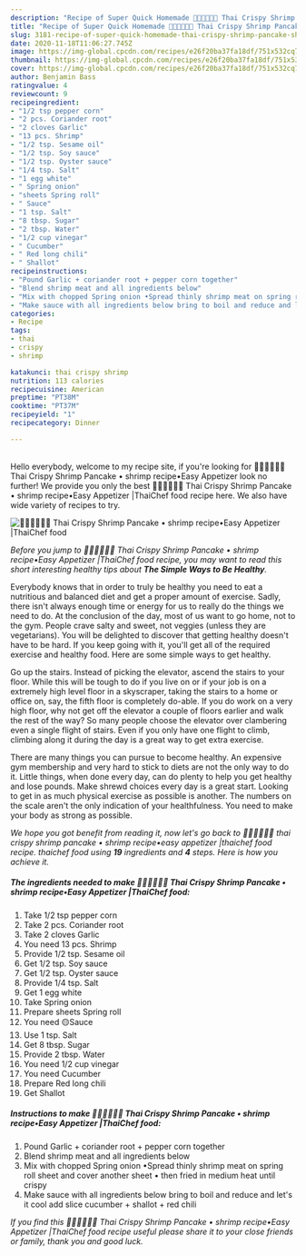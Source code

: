 ```yaml
---
description: "Recipe of Super Quick Homemade 🧑🏽‍🍳🧑🏼‍🍳 Thai Crispy Shrimp Pancake • shrimp recipe•Easy Appetizer |ThaiChef food"
title: "Recipe of Super Quick Homemade 🧑🏽‍🍳🧑🏼‍🍳 Thai Crispy Shrimp Pancake • shrimp recipe•Easy Appetizer |ThaiChef food"
slug: 3181-recipe-of-super-quick-homemade-thai-crispy-shrimp-pancake-shrimp-recipeeasy-appetizer-thaichef-food
date: 2020-11-18T11:06:27.745Z
image: https://img-global.cpcdn.com/recipes/e26f20ba37fa18df/751x532cq70/🧑🏽🍳🧑🏼🍳-thai-crispy-shrimp-pancake-•-shrimp-recipe•easy-appetizer-thaichef-food-recipe-main-photo.jpg
thumbnail: https://img-global.cpcdn.com/recipes/e26f20ba37fa18df/751x532cq70/🧑🏽🍳🧑🏼🍳-thai-crispy-shrimp-pancake-•-shrimp-recipe•easy-appetizer-thaichef-food-recipe-main-photo.jpg
cover: https://img-global.cpcdn.com/recipes/e26f20ba37fa18df/751x532cq70/🧑🏽🍳🧑🏼🍳-thai-crispy-shrimp-pancake-•-shrimp-recipe•easy-appetizer-thaichef-food-recipe-main-photo.jpg
author: Benjamin Bass
ratingvalue: 4
reviewcount: 9
recipeingredient:
- "1/2 tsp pepper corn"
- "2 pcs. Coriander root"
- "2 cloves Garlic"
- "13 pcs. Shrimp"
- "1/2 tsp. Sesame oil"
- "1/2 tsp. Soy sauce"
- "1/2 tsp. Oyster sauce"
- "1/4 tsp. Salt"
- "1 egg white"
- " Spring onion"
- "sheets Spring roll"
- " Sauce"
- "1 tsp. Salt"
- "8 tbsp. Sugar"
- "2 tbsp. Water"
- "1/2 cup vinegar"
- " Cucumber"
- " Red long chili"
- " Shallot"
recipeinstructions:
- "Pound Garlic + coriander root + pepper corn together"
- "Blend shrimp meat and all ingredients below"
- "Mix with chopped Spring onion •Spread thinly shrimp meat on spring roll sheet and cover another sheet • then fried in medium heat until crispy"
- "Make sauce with all ingredients below bring to boil and reduce and let&#39;s it cool add slice cucumber + shallot + red chili"
categories:
- Recipe
tags:
- thai
- crispy
- shrimp

katakunci: thai crispy shrimp 
nutrition: 113 calories
recipecuisine: American
preptime: "PT38M"
cooktime: "PT37M"
recipeyield: "1"
recipecategory: Dinner

---
```

<br>
Hello everybody, welcome to my recipe site, if you're looking for 🧑🏽‍🍳🧑🏼‍🍳 Thai Crispy Shrimp Pancake • shrimp recipe•Easy Appetizer  look no further! We provide you only the best 🧑🏽‍🍳🧑🏼‍🍳 Thai Crispy Shrimp Pancake • shrimp recipe•Easy Appetizer |ThaiChef food recipe here. We also have wide variety of recipes to try.
<br>


![🧑🏽‍🍳🧑🏼‍🍳 Thai Crispy Shrimp Pancake • shrimp recipe•Easy Appetizer |ThaiChef food](https://img-global.cpcdn.com/recipes/e26f20ba37fa18df/751x532cq70/🧑🏽🍳🧑🏼🍳-thai-crispy-shrimp-pancake-•-shrimp-recipe•easy-appetizer-thaichef-food-recipe-main-photo.jpg)

<i>Before you jump to 🧑🏽‍🍳🧑🏼‍🍳 Thai Crispy Shrimp Pancake • shrimp recipe•Easy Appetizer |ThaiChef food recipe, you may want to read this short interesting healthy tips about <strong>The Simple Ways to Be Healthy</strong>.</i>

Everybody knows that in order to truly be healthy you need to eat a nutritious and balanced diet and get a proper amount of exercise. Sadly, there isn't always enough time or energy for us to really do the things we need to do. At the conclusion of the day, most of us want to go home, not to the gym. People crave salty and sweet, not veggies (unless they are vegetarians). You will be delighted to discover that getting healthy doesn't have to be hard. If you keep going with it, you'll get all of the required exercise and healthy food. Here are some simple ways to get healthy.

Go up the stairs. Instead of picking the elevator, ascend the stairs to your floor. While this will be tough to do if you live on or if your job is on a extremely high level floor in a skyscraper, taking the stairs to a home or office on, say, the fifth floor is completely do-able. If you do work on a very high floor, why not get off the elevator a couple of floors earlier and walk the rest of the way? So many people choose the elevator over clambering even a single flight of stairs. Even if you only have one flight to climb, climbing along it during the day is a great way to get extra exercise. 

There are many things you can pursue to become healthy. An expensive gym membership and very hard to stick to diets are not the only way to do it. Little things, when done every day, can do plenty to help you get healthy and lose pounds. Make shrewd choices every day is a great start. Looking to get in as much physical exercise as possible is another. The numbers on the scale aren't the only indication of your healthfulness. You need to make your body as strong as possible. 


<i>We hope you got benefit from reading it, now let's go back to 🧑🏽‍🍳🧑🏼‍🍳 thai crispy shrimp pancake • shrimp recipe•easy appetizer |thaichef food recipe. thaichef food using <strong>19</strong> ingredients and <strong>4</strong> steps. Here is how you achieve it.
</i>

##### The ingredients needed to make 🧑🏽‍🍳🧑🏼‍🍳 Thai Crispy Shrimp Pancake • shrimp recipe•Easy Appetizer |ThaiChef food:

1. Take 1/2 tsp pepper corn
1. Take 2 pcs. Coriander root
1. Take 2 cloves Garlic
1. You need 13 pcs. Shrimp
1. Provide 1/2 tsp. Sesame oil
1. Get 1/2 tsp. Soy sauce
1. Get 1/2 tsp. Oyster sauce
1. Provide 1/4 tsp. Salt
1. Get 1 egg white
1. Take  Spring onion
1. Prepare sheets Spring roll
1. You need  🟡Sauce
1. Use 1 tsp. Salt
1. Get 8 tbsp. Sugar
1. Provide 2 tbsp. Water
1. You need 1/2 cup vinegar
1. You need  Cucumber
1. Prepare  Red long chili
1. Get  Shallot


##### Instructions to make 🧑🏽‍🍳🧑🏼‍🍳 Thai Crispy Shrimp Pancake • shrimp recipe•Easy Appetizer |ThaiChef food:

1. Pound Garlic + coriander root + pepper corn together
1. Blend shrimp meat and all ingredients below
1. Mix with chopped Spring onion •Spread thinly shrimp meat on spring roll sheet and cover another sheet • then fried in medium heat until crispy
1. Make sauce with all ingredients below bring to boil and reduce and let&#39;s it cool add slice cucumber + shallot + red chili


<i>If you find this 🧑🏽‍🍳🧑🏼‍🍳 Thai Crispy Shrimp Pancake • shrimp recipe•Easy Appetizer |ThaiChef food recipe useful please share it to your close friends or family, thank you and good luck.</i>
